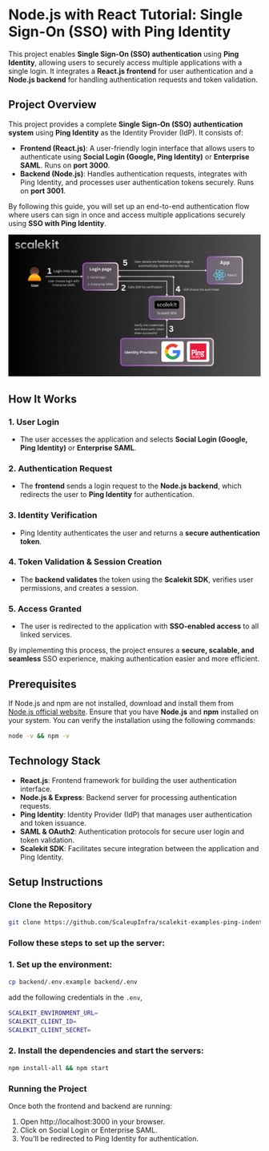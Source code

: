 # Node.js with React Tutorial: Single Sign-On (SSO) with Ping Identity
This project enables **Single Sign-On (SSO) authentication** using **Ping Identity**, allowing users to securely access multiple applications with a single login. It integrates a **React.js frontend** for user authentication and a **Node.js backend** for handling authentication requests and token validation.

## Project Overview

This project provides a complete **Single Sign-On (SSO) authentication system** using **Ping Identity** as the Identity Provider (IdP). It consists of:

- **Frontend (React.js)**: A user-friendly login interface that allows users to authenticate using **Social Login (Google, Ping Identity)** or **Enterprise SAML**. Runs on **port 3000**.
- **Backend (Node.js)**: Handles authentication requests, integrates with Ping Identity, and processes user authentication tokens securely. Runs on **port 3001**.

By following this guide, you will set up an end-to-end authentication flow where users can sign in once and access multiple applications securely using **SSO with Ping Identity**.

![user login flow](docs/assets/user-login-flow.png)
## How It Works

### **1. User Login**
   - The user accesses the application and selects **Social Login (Google, Ping Identity)** or **Enterprise SAML**.

### **2. Authentication Request**
   - The **frontend** sends a login request to the **Node.js backend**, which redirects the user to **Ping Identity** for authentication.

### **3. Identity Verification**
   - Ping Identity authenticates the user and returns a **secure authentication token**.

### **4. Token Validation & Session Creation**
   - The **backend validates** the token using the **Scalekit SDK**, verifies user permissions, and creates a session.

### **5. Access Granted**
   - The user is redirected to the application with **SSO-enabled access** to all linked services.

By implementing this process, the project ensures a **secure, scalable, and seamless** SSO experience, making authentication easier and more efficient.

## Prerequisites

If Node.js and npm are not installed, download and install them from [Node.js official website](https://nodejs.org/).
Ensure that you have **Node.js** and **npm** installed on your system. You can verify the installation using the following commands:

```sh
node -v && npm -v 
```
## Technology Stack

- **React.js**: Frontend framework for building the user authentication interface.
- **Node.js & Express**: Backend server for processing authentication requests.
- **Ping Identity**: Identity Provider (IdP) that manages user authentication and token issuance.
- **SAML & OAuth2**: Authentication protocols for secure user login and token validation.
- **Scalekit SDK**: Facilitates secure integration between the application and Ping Identity.

## Setup Instructions

### **Clone the Repository**

```sh
git clone https://github.com/ScaleupInfra/scalekit-examples-ping-indentity.git && cd scalekit-examples-ping-indentity
```

### **Follow these steps to set up the server:**

### 1. Set up the environment:

```sh
cp backend/.env.example backend/.env
```

add the following credentials in the `.env`, 
```sh
SCALEKIT_ENVIRONMENT_URL=
SCALEKIT_CLIENT_ID=
SCALEKIT_CLIENT_SECRET=
```

### 2. Install the dependencies and start the servers:

```sh
npm install-all && npm start
```

### **Running the Project**

Once both the frontend and backend are running:

1. Open http://localhost:3000 in your browser.
2. Click on Social Login or Enterprise SAML.
3. You'll be redirected to Ping Identity for authentication.
